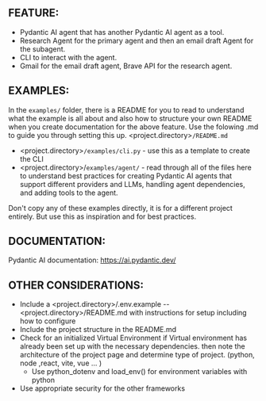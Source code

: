 ## FEATURE:

- Pydantic AI agent that has another Pydantic AI agent as a tool.
- Research Agent for the primary agent and then an email draft Agent for the subagent.
- CLI to interact with the agent.
- Gmail for the email draft agent, Brave API for the research agent.

## EXAMPLES:

In the `examples/` folder, there is a README for you to read to understand what the example is all about and also how to structure your own README when you create documentation for the above feature.
Use the folowing .md to guide you through setting this up.
<project.directory>`/README.md`


- <project.directory>`/examples/cli.py` - use this as a template to create the CLI
- <project.directory>/`examples/agent/` - read through all of the files here to understand best practices for creating Pydantic AI agents that support different providers and LLMs, handling agent dependencies, and adding tools to the agent.

Don't copy any of these examples directly, it is for a different project entirely. But use this as inspiration and for best practices.

## DOCUMENTATION:

Pydantic AI documentation: https://ai.pydantic.dev/

## OTHER CONSIDERATIONS:

- Include a 
    <project.directory>/.env.example
--  <project.directory>/README.md with instructions for setup including how to configure  
- Include the project structure in the README.md
- Check for an initialized Virtual Environment
     if Virtual environment has already been set up with the necessary dependencies.
     then note the architecture of the project page and determine type of project. (python, node ,react, vite, vue ... )  
    - Use python_dotenv and load_env() for environment variables with python
- Use appropriate security for the other frameworks

